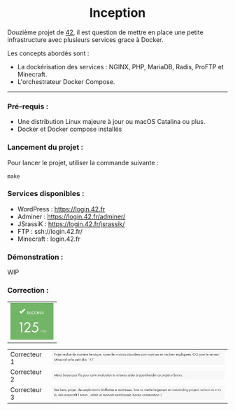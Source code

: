 <h1 align="center">Inception</h1>

Douzième projet de [42](https://42.fr/), il est question de mettre en place une petite infrastructure avec plusieurs services grace à Docker.

Les concepts abordés sont :

- La dockérisation des services : NGINX, PHP, MariaDB, Radis, ProFTP et Minecraft.
- L'orchestrateur Docker Compose.

---

### Pré-requis :

- Une distribution Linux majeure à jour ou macOS Catalina ou plus.
- Docker et Docker compose installés

### Lancement du projet :

Pour lancer le projet, utiliser la commande suivante :

```
make
```

### Services disponibles :

- WordPress : https://login.42.fr
- Adminer : https://login.42.fr/adminer/
- JSrassiK : https://login.42.fr/jsrassik/
- FTP : ssh://login.42.fr/
- Minecraft : login.42.fr

### Démonstration :

WIP

### Correction :

| |
| --- |
| <img src="./img/note.png" style="zoom: 50%;" /> |

| | |
| --- | --- |
| Correcteur 1 | <img src="./img/correction1.png" style="zoom: 67%;" /> |
| Correcteur 2 | <img src="./img/correction2.png" style="zoom:67%;" /> |
| Correcteur 3 | <img src="./img/correction3.png" style="zoom:67%;" /> |

